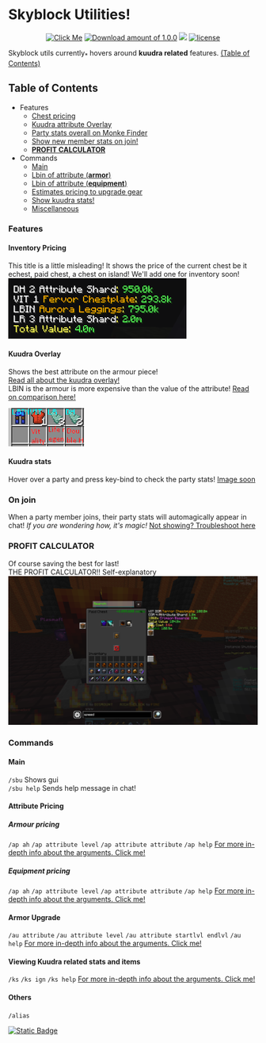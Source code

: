 <!--Test-->
<link href="./styles.css" rel="stylesheet" type="text/css">

# Skyblock Utilities!

<div align="center">
    <!--Download link-->
    <a href="https://sbu.kami-x.tk"><img alt="Click Me" src="https://img.shields.io/badge/SkyblockUtils-Click%20Me-191919?logo=Oracle" height=50></a>
    <!--164 downloads as of today-->
    <a href="https://sbu.kami-x.tk"><img src="https://img.shields.io/github/downloads/mastermindgolem/Skyblock-Utils/1.0.0/total?style=social&label=Downloads" alt="Download amount of 1.0.0"></a>
    <!--
        To get current lines since tokei seems to be not working for other sources such as         
        https://img.shields.io/tokei/lines/github/ascopes/java-compiler-testing
        This is our adaptation that I've made up using a mini bash script -Kami
        I will be adding an endpoint later so that this can automatically update with a cron job using again bash!
    The command to get entire lines is below but the script will prob just be another branch with the only nescessity folders written by us and would be shorten to `git ls-files | xargs wc -l`
    `git ls-files | grep -v -e 'src/test/**' -e "src/main/resources/assets/golemmod/logger/**" -e "**/*.ogg" -e "**/*.png" -e "**/*.lang" |  xargs wc -l` -v to exclude, -e for pattern
    -->
    <a><img src="https://img.shields.io/badge/Lines-5402-331D2C"></a>
    <!-- license -->
    <a href="./LICENSE" target="_blank">
        <img src="https://img.shields.io/github/license/mastermindgolem/Skyblock-Utils?color=3F2E3E&flat-square" alt="license">
    </a>
</div>


[//]: # (<!--add future download link-->)
<!--### [![Cool text](https://img.shields.io/badge/SkyblockUtils-Click%20Me-8A2BE2?logo=Oracle)](https://github.com/mastermindgolem/SkyBlock-Utils/releases/tag/1.0.0)-->

Skyblock utils <span title="May add other possible features!">currently<sub class="lb">*</sub></span> hovers around **kuudra related** features. [(Table of Contents)](#table-of-contents) 

## Table of Contents
- Features
    - [Chest pricing](#inventory-pricing) 
    - [Kuudra attribute Overlay](#kuudra-overlay)
    - [Party stats overall on Monke Finder](#kuudra-stats) 
    - [Show new member stats on join!](#on-join) 
    - [**PROFIT CALCULATOR**](#profit-calculator)
- Commands
    - [Main](#main) 
    - [Lbin of attribute (**armor**)](#attribute-pricing)
    - [Lbin of attribute (**equipment**)](#equipment-pricing)
    - [Estimates pricing to upgrade gear](#armor-upgrade)
    - [Show kuudra stats!](#viewing-kuudra-related-stats-and-items)
    - [Miscellaneous](#others) 

### Features
#### Inventory Pricing
This title is a little misleading! It shows the price of the current chest be it echest, paid chest, a chest on island! We'll add one for inventory soon! <br>
![ContainerPricing.png](images/ContainerPricing.png)

#### Kuudra Overlay
Shows the best attribute on the armour piece!<br>
[Read all about the kuudra overlay!]()<br>
LBIN is the armour is more expensive than the value of the attribute! 
[Read on comparison here!]()<br>

![AttributeOverlay.png](images/AttributeOverlay.png)

#### Kuudra stats
Hover over a party and press key-bind to check the party stats!
[Image soon]()

### On join
When a party member joins, their party stats will automagically appear in chat! _If you are wondering how, it's magic!_
[Not showing? Troubleshoot here](#toadd)

### PROFIT CALCULATOR
Of course saving the best for last! <br>
THE PROFIT CALCULATOR!! Self-explanatory
![PROFIT.png](images/PROFIT.png)

### Commands
#### Main
`/sbu` Shows gui <br>
`/sbu help` Sends help message in chat!

#### Attribute Pricing
##### Armour pricing
`/ap ah`
`/ap attribute level`
`/ap attribute attribute`
`/ap help`
[For more in-depth info about the arguments. Click me!](#toadd)

##### Equipment pricing
`/ap ah`
`/ap attribute level`
`/ap attribute attribute`
`/ap help`
[For more in-depth info about the arguments. Click me!](#toadd)

#### Armor Upgrade
`/au attribute`
`/au attribute level`
`/au attribute startlvl endlvl`
`/au help` 
[For more in-depth info about the arguments. Click me!](#toadd)

#### Viewing Kuudra related stats and items
`/ks`
`/ks ign`
`/ks help`
[For more in-depth info about the arguments. Click me!](#toadd)

#### Others
`/alias`

<a href="https://github.com/mastermindgolem/SkyBlock-Utils/releases/tag/1.0.0"><img alt="Static Badge" src="https://img.shields.io/badge/Made%20by-golem%2C%20Kami-8A2BE2?logo=caffeine"></a>
